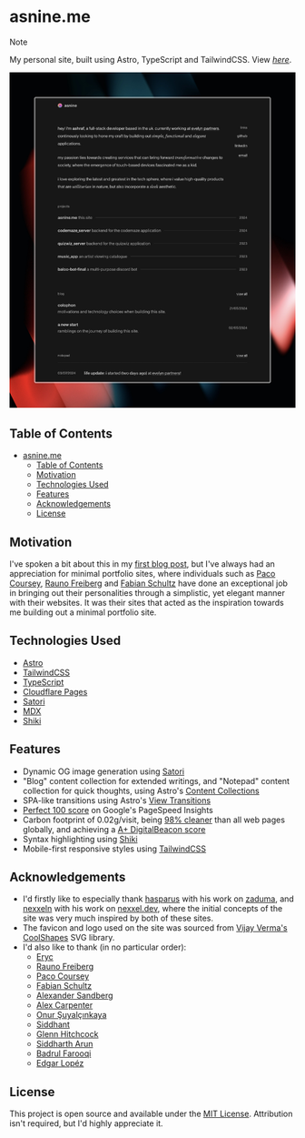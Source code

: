 # asnine.me

> [!NOTE]
> My personal site, built using Astro, TypeScript and TailwindCSS.
> View [_here_](https://asnine.me/).

![Home page screenshot](/public/images/screenshot.jpeg)

## Table of Contents

- [asnine.me](#asnineme)
  - [Table of Contents](#table-of-contents)
  - [Motivation](#motivation)
  - [Technologies Used](#technologies-used)
  - [Features](#features)
  - [Acknowledgements](#acknowledgements)
  - [License](#license)

## Motivation

I've spoken a bit about this in my [first blog post](https://asnine.me/blog/a-new-start), but I've always had an appreciation for minimal portfolio sites, where individuals such as [Paco Coursey](https://paco.me), [Rauno Freiberg](https://raunofreiberg.com) and [Fabian Schultz](https://www.fabianschultz.com) have done an exceptional job in bringing out their personalities through a simplistic, yet elegant manner with their websites. It was their sites that acted as the inspiration towards me building out a minimal portfolio site.

## Technologies Used

- [Astro](https://astro.build)
- [TailwindCSS](https://tailwindcss.com)
- [TypeScript](https://www.typescriptlang.org)
- [Cloudflare Pages](https://pages.cloudflare.com)
- [Satori](https://github.com/vercel/satori)
- [MDX](https://mdxjs.com)
- [Shiki](https://shiki.style)

## Features

- Dynamic OG image generation using [Satori](https://github.com/vercel/satori)
- "Blog" content collection for extended writings, and "Notepad" content collection for quick thoughts, using Astro's [Content Collections](https://docs.astro.build/en/guides/content-collections)
- SPA-like transitions using Astro's [View Transitions](https://docs.astro.build/en/guides/view-transitions)
- [Perfect 100 score](https://pagespeed.web.dev/analysis/https-asnine-me/fmcqxbw71f?form_factor=mobile) on Google's PageSpeed Insights
- Carbon footprint of 0.02g/visit, being [98% cleaner](https://www.websitecarbon.com/website/asnine-me) than all web pages globally, and achieving a [A+ DigitalBeacon score](https://digitalbeacon.co/report/asnine-me)
- Syntax highlighting using [Shiki](https://shiki.style)
- Mobile-first responsive styles using [TailwindCSS](https://tailwindcss.com)

## Acknowledgements

- I'd firstly like to especially thank [hasparus](https://github.com/hasparus) with his work on [zaduma](https://zaduma.vercel.app), and [nexxeln](https://github.com/nexxeln) with his work on [nexxel.dev](https://github.com/nexxeln/nexxel.dev), where the initial concepts of the site was very much inspired by both of these sites.
- The favicon and logo used on the site was sourced from [Vijay Verma's](https://vjy.me) [CoolShapes](https://coolshap.es) SVG library.
- I'd also like to thank (in no particular order):
  - [Eryc](https://eryc.cc)
  - [Rauno Freiberg](https://rauno.me)
  - [Paco Coursey](https://paco.me)
  - [Fabian Schultz](https://www.fabianschultz.com)
  - [Alexander Sandberg](https://alexandersandberg.com)
  - [Alex Carpenter](https://alexcarpenter.me)
  - [Onur Şuyalçınkaya](https://onur.dev)
  - [Siddhant](https://dietcode.io)
  - [Glenn Hitchcock](https://glenn.me)
  - [Siddharth Arun](https://sdrn.co)
  - [Badrul Farooqi](https://farooqib.com)
  - [Edgar Lopéz](https://edgarlr.com)

## License

This project is open source and available under the [MIT License](https://choosealicense.com/licenses/mit). Attribution isn't required, but I'd highly appreciate it.
